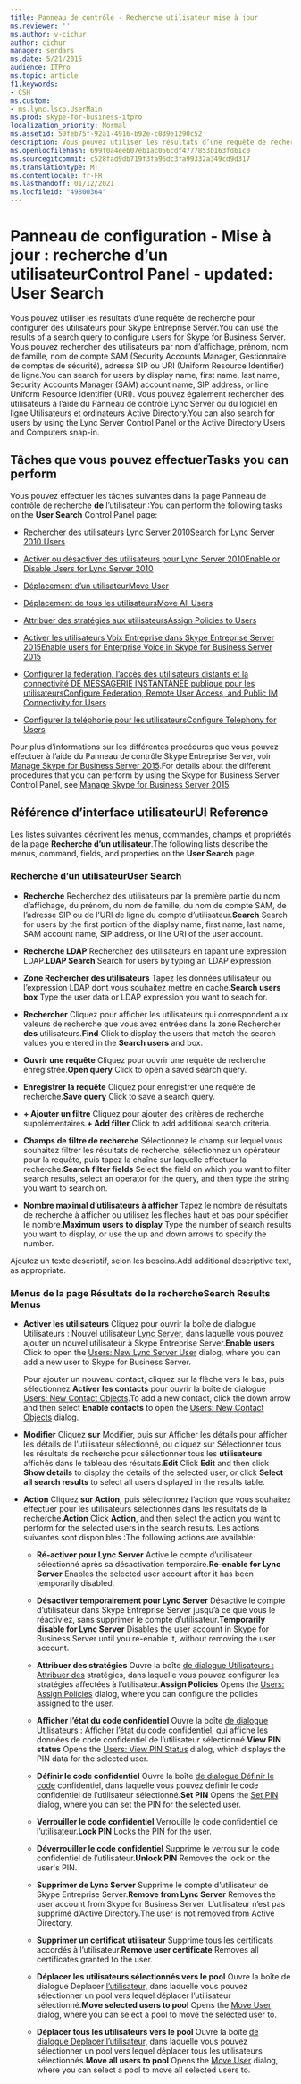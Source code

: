 ```yaml
---
title: Panneau de contrôle - Recherche utilisateur mise à jour
ms.reviewer: ''
ms.author: v-cichur
author: cichur
manager: serdars
ms.date: 5/21/2015
audience: ITPro
ms.topic: article
f1.keywords:
- CSH
ms.custom:
- ms.lync.lscp.UserMain
ms.prod: skype-for-business-itpro
localization_priority: Normal
ms.assetid: 50feb75f-92a1-4916-b92e-c039e1290c52
description: Vous pouvez utiliser les résultats d’une requête de recherche pour configurer des utilisateurs pour Skype Entreprise Server. Vous pouvez rechercher des utilisateurs par nom d’affichage, prénom, nom de famille, nom de compte SAM (Security Accounts Manager, Gestionnaire de comptes de sécurité), adresse SIP ou URI (Uniform Resource Identifier) de ligne. Vous pouvez également rechercher des utilisateurs à l’aide du Panneau de contrôle Lync Server ou du logiciel en ligne Utilisateurs et ordinateurs Active Directory.
ms.openlocfilehash: 699f0a4eeb07eb1ac056cdf4777853b163fdb1c0
ms.sourcegitcommit: c528fad9db719f3fa96dc3fa99332a349cd9d317
ms.translationtype: MT
ms.contentlocale: fr-FR
ms.lasthandoff: 01/12/2021
ms.locfileid: "49800364"
---
```

# <a name="control-panel---updated-user-search"></a><span data-ttu-id="08a96-105">Panneau de configuration - Mise à jour : recherche d’un utilisateur</span><span class="sxs-lookup"><span data-stu-id="08a96-105">Control Panel - updated: User Search</span></span>

<span data-ttu-id="08a96-106">Vous pouvez utiliser les résultats d’une requête de recherche pour configurer des utilisateurs pour Skype Entreprise Server.</span><span class="sxs-lookup"><span data-stu-id="08a96-106">You can use the results of a search query to configure users for Skype for Business Server.</span></span> <span data-ttu-id="08a96-107">Vous pouvez rechercher des utilisateurs par nom d’affichage, prénom, nom de famille, nom de compte SAM (Security Accounts Manager, Gestionnaire de comptes de sécurité), adresse SIP ou URI (Uniform Resource Identifier) de ligne.</span><span class="sxs-lookup"><span data-stu-id="08a96-107">You can search for users by display name, first name, last name, Security Accounts Manager (SAM) account name, SIP address, or line Uniform Resource Identifier (URI).</span></span> <span data-ttu-id="08a96-108">Vous pouvez également rechercher des utilisateurs à l’aide du Panneau de contrôle Lync Server ou du logiciel en ligne Utilisateurs et ordinateurs Active Directory.</span><span class="sxs-lookup"><span data-stu-id="08a96-108">You can also search for users by using the Lync Server Control Panel or the Active Directory Users and Computers snap-in.</span></span>

## <a name="tasks-you-can-perform"></a><span data-ttu-id="08a96-109">Tâches que vous pouvez effectuer</span><span class="sxs-lookup"><span data-stu-id="08a96-109">Tasks you can perform</span></span>

<span data-ttu-id="08a96-110">Vous pouvez effectuer les tâches suivantes dans la page Panneau de contrôle de recherche **de** l’utilisateur :</span><span class="sxs-lookup"><span data-stu-id="08a96-110">You can perform the following tasks on the **User Search** Control Panel page:</span></span>

- [<span data-ttu-id="08a96-111">Rechercher des utilisateurs Lync Server 2010</span><span class="sxs-lookup"><span data-stu-id="08a96-111">Search for Lync Server 2010 Users</span></span>](https://technet.microsoft.com/library/3b9f6f55-d7a9-46ae-8e10-f221ba0d3bb5.aspx)

- [<span data-ttu-id="08a96-112">Activer ou désactiver des utilisateurs pour Lync Server 2010</span><span class="sxs-lookup"><span data-stu-id="08a96-112">Enable or Disable Users for Lync Server 2010</span></span>](https://technet.microsoft.com/library/12497d00-f665-4a97-be68-854c5a8be4fc.aspx)

- [<span data-ttu-id="08a96-113">Déplacement d’un utilisateur</span><span class="sxs-lookup"><span data-stu-id="08a96-113">Move User</span></span>](move-user.md)

- [<span data-ttu-id="08a96-114">Déplacement de tous les utilisateurs</span><span class="sxs-lookup"><span data-stu-id="08a96-114">Move All Users</span></span>](move-all-users.md)

- [<span data-ttu-id="08a96-115">Attribuer des stratégies aux utilisateurs</span><span class="sxs-lookup"><span data-stu-id="08a96-115">Assign Policies to Users</span></span>](https://technet.microsoft.com/library/a4ed0120-d9e5-4eb2-acfd-8de2cb503652.aspx)

- [<span data-ttu-id="08a96-116">Activer les utilisateurs Voix Entreprise dans Skype Entreprise Server 2015</span><span class="sxs-lookup"><span data-stu-id="08a96-116">Enable users for Enterprise Voice in Skype for Business Server 2015</span></span>](../../deploy/deploy-enterprise-voice/enable-users-for-enterprise-voice.md)

- [<span data-ttu-id="08a96-117">Configurer la fédération, l’accès des utilisateurs distants et la connectivité DE MESSAGERIE INSTANTANÉE publique pour les utilisateurs</span><span class="sxs-lookup"><span data-stu-id="08a96-117">Configure Federation, Remote User Access, and Public IM Connectivity for Users</span></span>](https://technet.microsoft.com/library/736fcaad-9f95-4896-b767-e199d86a00a4.aspx)

- [<span data-ttu-id="08a96-118">Configurer la téléphonie pour les utilisateurs</span><span class="sxs-lookup"><span data-stu-id="08a96-118">Configure Telephony for Users</span></span>](https://technet.microsoft.com/library/4546432e-c839-4517-a2c5-bc0d4d8c6a03.aspx)

<span data-ttu-id="08a96-119">Pour plus d’informations sur les différentes procédures que vous pouvez effectuer à l’aide du Panneau de contrôle Skype Entreprise Server, voir [Manage Skype for Business Server 2015](../../manage/manage.md).</span><span class="sxs-lookup"><span data-stu-id="08a96-119">For details about the different procedures that you can perform by using the Skype for Business Server Control Panel, see [Manage Skype for Business Server 2015](../../manage/manage.md).</span></span>

## <a name="ui-reference"></a><span data-ttu-id="08a96-120">Référence d’interface utilisateur</span><span class="sxs-lookup"><span data-stu-id="08a96-120">UI Reference</span></span>

<span data-ttu-id="08a96-121">Les listes suivantes décrivent les menus, commandes, champs et propriétés de la page **Recherche d’un utilisateur**.</span><span class="sxs-lookup"><span data-stu-id="08a96-121">The following lists describe the menus, command, fields, and properties on the **User Search** page.</span></span>

### <a name="user-search"></a><span data-ttu-id="08a96-122">Recherche d’un utilisateur</span><span class="sxs-lookup"><span data-stu-id="08a96-122">User Search</span></span>

- <span data-ttu-id="08a96-123">**Recherche** Recherchez des utilisateurs par la première partie du nom d’affichage, du prénom, du nom de famille, du nom de compte SAM, de l’adresse SIP ou de l’URI de ligne du compte d’utilisateur.</span><span class="sxs-lookup"><span data-stu-id="08a96-123">**Search** Search for users by the first portion of the display name, first name, last name, SAM account name, SIP address, or line URI of the user account.</span></span>

- <span data-ttu-id="08a96-124">**Recherche LDAP** Recherchez des utilisateurs en tapant une expression LDAP.</span><span class="sxs-lookup"><span data-stu-id="08a96-124">**LDAP Search** Search for users by typing an LDAP expression.</span></span>

- <span data-ttu-id="08a96-125">**Zone Rechercher des utilisateurs** Tapez les données utilisateur ou l’expression LDAP dont vous souhaitez mettre en cache.</span><span class="sxs-lookup"><span data-stu-id="08a96-125">**Search users box** Type the user data or LDAP expression you want to seach for.</span></span>

- <span data-ttu-id="08a96-126">**Rechercher** Cliquez pour afficher les utilisateurs qui correspondent aux valeurs de recherche que vous avez entrées dans la zone Rechercher **des** utilisateurs.</span><span class="sxs-lookup"><span data-stu-id="08a96-126">**Find** Click to display the users that match the search values you entered in the **Search users** and box.</span></span>

- <span data-ttu-id="08a96-127">**Ouvrir une requête** Cliquez pour ouvrir une requête de recherche enregistrée.</span><span class="sxs-lookup"><span data-stu-id="08a96-127">**Open query** Click to open a saved search query.</span></span>

- <span data-ttu-id="08a96-128">**Enregistrer la requête** Cliquez pour enregistrer une requête de recherche.</span><span class="sxs-lookup"><span data-stu-id="08a96-128">**Save query** Click to save a search query.</span></span>

- <span data-ttu-id="08a96-129">**+ Ajouter un filtre** Cliquez pour ajouter des critères de recherche supplémentaires.</span><span class="sxs-lookup"><span data-stu-id="08a96-129">**+ Add filter** Click to add additional search criteria.</span></span>

- <span data-ttu-id="08a96-130">**Champs de filtre de recherche** Sélectionnez le champ sur lequel vous souhaitez filtrer les résultats de recherche, sélectionnez un opérateur pour la requête, puis tapez la chaîne sur laquelle effectuer la recherche.</span><span class="sxs-lookup"><span data-stu-id="08a96-130">**Search filter fields** Select the field on which you want to filter search results, select an operator for the query, and then type the string you want to search on.</span></span>

- <span data-ttu-id="08a96-131">**Nombre maximal d’utilisateurs à afficher** Tapez le nombre de résultats de recherche à afficher ou utilisez les flèches haut et bas pour spécifier le nombre.</span><span class="sxs-lookup"><span data-stu-id="08a96-131">**Maximum users to display** Type the number of search results you want to display, or use the up and down arrows to specify the number.</span></span>

<span data-ttu-id="08a96-132">Ajoutez un texte descriptif, selon les besoins.</span><span class="sxs-lookup"><span data-stu-id="08a96-132">Add additional descriptive text, as appropriate.</span></span>

### <a name="search-results-menus"></a><span data-ttu-id="08a96-133">Menus de la page Résultats de la recherche</span><span class="sxs-lookup"><span data-stu-id="08a96-133">Search Results Menus</span></span>

- <span data-ttu-id="08a96-134">**Activer les utilisateurs** Cliquez pour ouvrir la boîte de dialogue Utilisateurs : Nouvel utilisateur [Lync Server,](users-new-lync-server-user.md) dans laquelle vous pouvez ajouter un nouvel utilisateur à Skype Entreprise Server.</span><span class="sxs-lookup"><span data-stu-id="08a96-134">**Enable users** Click to open the [Users: New Lync Server User](users-new-lync-server-user.md) dialog, where you can add a new user to Skype for Business Server.</span></span>

    <span data-ttu-id="08a96-135">Pour ajouter un nouveau contact, cliquez sur la flèche vers le bas, puis sélectionnez **Activer les contacts** pour ouvrir la boîte de dialogue [Users: New Contact Objects](users-new-contact-objects.md).</span><span class="sxs-lookup"><span data-stu-id="08a96-135">To add a new contact, click the down arrow and then select **Enable contacts** to open the [Users: New Contact Objects](users-new-contact-objects.md) dialog.</span></span>

- <span data-ttu-id="08a96-136">**Modifier** Cliquez **sur** Modifier, puis sur Afficher les détails pour afficher  les détails de l’utilisateur sélectionné, ou cliquez sur Sélectionner tous les résultats de recherche pour sélectionner tous les **utilisateurs** affichés dans le tableau des résultats.</span><span class="sxs-lookup"><span data-stu-id="08a96-136">**Edit** Click **Edit** and then click **Show details** to display the details of the selected user, or click **Select all search results** to select all users displayed in the results table.</span></span>

- <span data-ttu-id="08a96-137">**Action** Cliquez **sur Action,** puis sélectionnez l’action que vous souhaitez effectuer pour les utilisateurs sélectionnés dans les résultats de la recherche.</span><span class="sxs-lookup"><span data-stu-id="08a96-137">**Action** Click **Action**, and then select the action you want to perform for the selected users in the search results.</span></span> <span data-ttu-id="08a96-138">Les actions suivantes sont disponibles :</span><span class="sxs-lookup"><span data-stu-id="08a96-138">The following actions are available:</span></span>

  - <span data-ttu-id="08a96-139">**Ré-activer pour Lync Server** Active le compte d’utilisateur sélectionné après sa désactivation temporaire.</span><span class="sxs-lookup"><span data-stu-id="08a96-139">**Re-enable for Lync Server** Enables the selected user account after it has been temporarily disabled.</span></span>

  - <span data-ttu-id="08a96-140">**Désactiver temporairement pour Lync Server** Désactive le compte d’utilisateur dans Skype Entreprise Server jusqu’à ce que vous le réactiviez, sans supprimer le compte d’utilisateur.</span><span class="sxs-lookup"><span data-stu-id="08a96-140">**Temporarily disable for Lync Server** Disables the user account in Skype for Business Server until you re-enable it, without removing the user account.</span></span>

  - <span data-ttu-id="08a96-141">**Attribuer des stratégies** Ouvre la boîte [de dialogue Utilisateurs : Attribuer des](users-assign-policies.md) stratégies, dans laquelle vous pouvez configurer les stratégies affectées à l’utilisateur.</span><span class="sxs-lookup"><span data-stu-id="08a96-141">**Assign Policies** Opens the [Users: Assign Policies](users-assign-policies.md) dialog, where you can configure the policies assigned to the user.</span></span>

  - <span data-ttu-id="08a96-142">**Afficher l’état du code confidentiel** Ouvre la boîte [de dialogue Utilisateurs : Afficher l’état du](users-view-pin-status.md) code confidentiel, qui affiche les données de code confidentiel de l’utilisateur sélectionné.</span><span class="sxs-lookup"><span data-stu-id="08a96-142">**View PIN status** Opens the [Users: View PIN Status](users-view-pin-status.md) dialog, which displays the PIN data for the selected user.</span></span>

  - <span data-ttu-id="08a96-143">**Définir le code confidentiel** Ouvre la boîte [de dialogue Définir le code](set-pin.md) confidentiel, dans laquelle vous pouvez définir le code confidentiel de l’utilisateur sélectionné.</span><span class="sxs-lookup"><span data-stu-id="08a96-143">**Set PIN** Opens the [Set PIN](set-pin.md) dialog, where you can set the PIN for the selected user.</span></span>

  - <span data-ttu-id="08a96-144">**Verrouiller le code confidentiel** Verrouille le code confidentiel de l’utilisateur.</span><span class="sxs-lookup"><span data-stu-id="08a96-144">**Lock PIN** Locks the PIN for the user.</span></span>

  - <span data-ttu-id="08a96-145">**Déverrouiller le code confidentiel** Supprime le verrou sur le code confidentiel de l’utilisateur.</span><span class="sxs-lookup"><span data-stu-id="08a96-145">**Unlock PIN** Removes the lock on the user's PIN.</span></span>

  - <span data-ttu-id="08a96-146">**Supprimer de Lync Server** Supprime le compte d’utilisateur de Skype Entreprise Server.</span><span class="sxs-lookup"><span data-stu-id="08a96-146">**Remove from Lync Server** Removes the user account from Skype for Business Server.</span></span> <span data-ttu-id="08a96-147">L’utilisateur n’est pas supprimé d’Active Directory.</span><span class="sxs-lookup"><span data-stu-id="08a96-147">The user is not removed from Active Directory.</span></span>

  - <span data-ttu-id="08a96-148">**Supprimer un certificat utilisateur** Supprime tous les certificats accordés à l’utilisateur.</span><span class="sxs-lookup"><span data-stu-id="08a96-148">**Remove user certificate** Removes all certificates granted to the user.</span></span>

  - <span data-ttu-id="08a96-149">**Déplacer les utilisateurs sélectionnés vers le pool** Ouvre la boîte de dialogue Déplacer [l’utilisateur,](move-user.md) dans laquelle vous pouvez sélectionner un pool vers lequel déplacer l’utilisateur sélectionné.</span><span class="sxs-lookup"><span data-stu-id="08a96-149">**Move selected users to pool** Opens the [Move User](move-user.md) dialog, where you can select a pool to move the selected user to.</span></span>

  - <span data-ttu-id="08a96-150">**Déplacer tous les utilisateurs vers le pool** Ouvre la boîte [de dialogue Déplacer l’utilisateur,](move-user.md) dans laquelle vous pouvez sélectionner un pool vers lequel déplacer tous les utilisateurs sélectionnés.</span><span class="sxs-lookup"><span data-stu-id="08a96-150">**Move all users to pool** Opens the [Move User](move-user.md) dialog, where you can select a pool to move all selected users to.</span></span>


